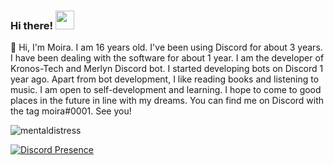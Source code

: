 ### Hi there! <img src = "https://cdn.discordapp.com/emojis/859387292904980480.gif?v=1" high="20px" width="30px">


🌠 Hi, I'm Moira. I am 16 years old. I've been using Discord for about 3 years. I have been dealing with the software for about 1 year. I am the developer of Kronos-Tech and Merlyn Discord bot. I started developing bots on Discord 1 year ago. Apart from bot development, I like reading books and listening to music. I am open to self-development and learning. I hope to come to good places in the future in line with my dreams. You can find me on Discord with the tag moira#0001. See you!

<img src="https://komarev.com/ghpvc/?username=crawlerparty&label=Number%20Visitors&color=000e27" alt="mentaldistress" />


[![Discord Presence](https://lanyard-profile-readme.vercel.app/api/335115272161853442?theme=dark&bg=000e27&animated=true&hideDiscrim=false&borderRadius=20px)](https://discord.com/users/335115272161853442)
